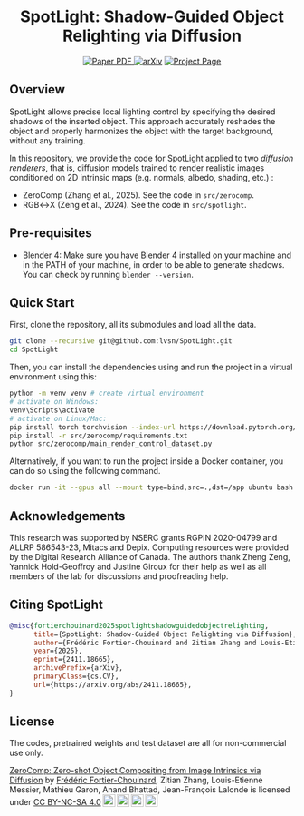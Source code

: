 <div align="center">
<h1>SpotLight: Shadow-Guided Object Relighting via Diffusion</h1>

<a href="https://arxiv.org/pdf/2411.18665" target="_blank" rel="noopener noreferrer">
  <img src="https://img.shields.io/badge/Paper-PDF-blue" alt="Paper PDF">
</a>
<a href="https://arxiv.org/abs/2411.18665"><img src="https://img.shields.io/badge/arXiv-2411.18665-b31b1b" alt="arXiv"></a>
<a href="https://lvsn.github.io/spotlight"><img src="https://img.shields.io/badge/Project_page-purple" alt="Project Page"></a>

</div>

## Overview

SpotLight allows precise local lighting control by specifying the desired shadows of the inserted object. This approach accurately reshades the object and properly harmonizes the object with the target background, without any training.

In this repository, we provide the code for SpotLight applied to two _diffusion renderers_, that is, diffusion models trained to render realistic images conditioned on 2D intrinsic maps (e.g. normals, albedo, shading, etc.) :
- ZeroComp (Zhang et al., 2025). See the code in `src/zerocomp`.
- RGB↔X (Zeng et al., 2024). See the code in `src/spotlight`.

## Pre-requisites

- Blender 4: Make sure you have Blender 4 installed on your machine and in the PATH of your machine, in order to be able to generate shadows. You can check by running `blender --version`.

## Quick Start

First, clone the repository, all its submodules and load all the data.

```bash
git clone --recursive git@github.com:lvsn/SpotLight.git
cd SpotLight
```

Then, you can install the dependencies using and run the project in a virtual environment using this:

```bash
python -m venv venv # create virtual environment
# activate on Windows:
venv\Scripts\activate
# activate on Linux/Mac:
pip install torch torchvision --index-url https://download.pytorch.org/whl/cu126
pip install -r src/zerocomp/requirements.txt
python src/zerocomp/main_render_control_dataset.py
```

Alternatively, if you want to run the project inside a Docker container, you can do so using the following command.

```bash
docker run -it --gpus all --mount type=bind,src=.,dst=/app ubuntu bash
```

## Acknowledgements

This research was supported by NSERC grants RGPIN 2020-04799 and ALLRP 586543-23, Mitacs and Depix. Computing resources were provided by the Digital Research Alliance of Canada. The authors thank Zheng Zeng, Yannick Hold-Geoffroy and Justine Giroux for their help as well as all members of the lab for discussions and proofreading help.

## Citing SpotLight

```bibtex
@misc{fortierchouinard2025spotlightshadowguidedobjectrelighting,
      title={SpotLight: Shadow-Guided Object Relighting via Diffusion}, 
      author={Frédéric Fortier-Chouinard and Zitian Zhang and Louis-Etienne Messier and Mathieu Garon and Anand Bhattad and Jean-François Lalonde},
      year={2025},
      eprint={2411.18665},
      archivePrefix={arXiv},
      primaryClass={cs.CV},
      url={https://arxiv.org/abs/2411.18665}, 
}
```

## License
The codes, pretrained weights and test dataset are all for non-commercial use only.

<p xmlns:cc="http://creativecommons.org/ns#" xmlns:dct="http://purl.org/dc/terms/"><a property="dct:title"
        rel="cc:attributionURL" href="https://lvsn.github.io/spotlight/">ZeroComp: Zero-shot Object Compositing from
        Image Intrinsics via Diffusion</a> by
    <a rel="cc:attributionURL dct:creator" property="cc:attributionName" href="https://lefreud.github.io/">Frédéric Fortier-Chouinard</a>, Zitian Zhang, Louis-Etienne Messier, Mathieu Garon, Anand Bhattad,
    Jean-François Lalonde is licensed under <a href="https://creativecommons.org/licenses/by-nc-sa/4.0/?ref=chooser-v1"
        target="_blank" rel="license noopener noreferrer" style="display:inline-block;">CC BY-NC-SA 4.0<img
            style="height:22px!important;margin-left:3px;vertical-align:text-bottom;"
            src="https://mirrors.creativecommons.org/presskit/icons/cc.svg?ref=chooser-v1" alt=""><img
            style="height:22px!important;margin-left:3px;vertical-align:text-bottom;"
            src="https://mirrors.creativecommons.org/presskit/icons/by.svg?ref=chooser-v1" alt=""><img
            style="height:22px!important;margin-left:3px;vertical-align:text-bottom;"
            src="https://mirrors.creativecommons.org/presskit/icons/nc.svg?ref=chooser-v1" alt=""><img
            style="height:22px!important;margin-left:3px;vertical-align:text-bottom;"
            src="https://mirrors.creativecommons.org/presskit/icons/sa.svg?ref=chooser-v1" alt=""></a>
</p>